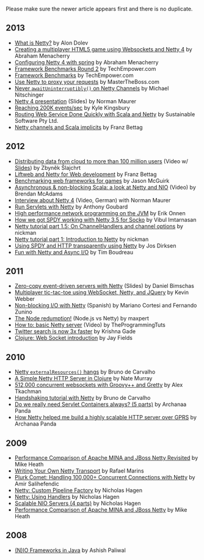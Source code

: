 Please make sure the newer article appears first and there is no duplicate.

## 2013
* [What is Netty?](http://ayedo.github.io/netty/2013/06/19/what-is-netty.html) by Alon Dolev
* [Creating a multiplayer HTML5 game using Websockets and Netty 4](http://nerdronix.blogspot.com/2013/06/creating-multiplayer-game-using-html-5.html) by Abraham Menacherry
* [Configuring Netty 4 with spring](http://nerdronix.blogspot.com/?view=classic#!/2013/06/netty-4-configuration-using-spring-maven.html) by Abraham Menacherry
* [Framework Benchmarks Round 2](http://www.techempower.com/blog/2013/04/05/frameworks-round-2/) by TechEmpower.com
* [Framework Benchmarks](http://www.techempower.com/blog/2013/03/28/framework-benchmarks/) by TechEmpower.com
* [Use Netty to proxy your requests](http://www.mastertheboss.com/netty/use-netty-to-proxy-your-requests) by MasterTheBoss.com
* [Never `awaitUninterruptibly()` on Netty Channels](http://nitschinger.at/Never-await-Uninterruptibly-on-Netty-Channels) by Michael Nitschinger
* [Netty 4 presentation](http://de.slideshare.net/normanmaurer/netty4) (Slides) by Norman Maurer
* [Reaching 200K events/sec](http://aphyr.com/posts/269-reaching-200k-events-sec) by Kyle Kingsbury
* [Routing Web Service Done Quickly with Scala and Netty](http://blog.sustainablesoftware.com.au/2013/01/21/routing-web-service-done-quickly-with-scala-and-netty/) by Sustainable Software Pty Ltd.
* [Netty channels and Scala implicits](http://uberblo.gs/2013/01/netty-channels-with-scala-implicits) by Franz Bettag

## 2012

* [Distributing data from cloud to more than 100 million users](http://www.youtube.com/watch?v=xRmh65mE1Qc) (Video w/ [Slides](http://java.cz/dwn/1003/70613_cloud_distr_nc.pdf)) by Zbyněk Šlajchrt
* [Liftweb and Netty for Web development](http://www.slideshare.net/theoengland/liftweb-and-netty-for-web-developmentkey) by Franz Bettag
* [Benchmarking web frameworks for games](http://blog.juiceboxmobile.com/2012/11/20/benchmarking-web-frameworks-for-games/) by Jason McGuirk
* [Asynchronous & non-blocking Scala: a look at Netty and NIO](http://vimeo.com/53402471) (Video) by Brendan McAdams
* [Interview about Netty 4](http://www.youtube.com/watch?v=VBOvIxXITDM&list=UUOFxxGt-PmzYGy5wnNVuReg&index=4&feature=plcp) (Video, German) with Norman Maurer
* [Run Servlets with Netty](http://www.jroller.com/agoubard/entry/run_servlets_with_netty#.USMIPDWNKUo) by Anthony Goubard
* [High performance network programming on the JVM](http://www.slideshare.net/eonnen/high-performance-network-programming-on-the-jvm-oscon-2012) by Erik Onnen
* [How we got SPDY working with Netty 3.5 for Socko](http://sockoweb.org/2012/06/19/spdy-netty.html) by Vibul Imtarnasan
* [Netty tutorial part 1.5: On ChannelHandlers and channel options](http://seeallhearall.blogspot.com/2012/06/netty-tutorial-part-15-on-channel.html) by nickman
* [Netty tutorial part 1: Introduction to Netty](http://seeallhearall.blogspot.com/2012/05/netty-tutorial-part-1-introduction-to.html) by nickman
* [Using SPDY and HTTP transparently using Netty](http://www.smartjava.org/content/using-spdy-and-http-transparently-using-netty) by Jos Dirksen
* [Fun with Netty and Async I/O](http://timboudreau.com/blog/Fun_with_Netty_and_Async_IO/read) by Tim Boudreau

## 2011

* [Zero-copy event-driven servers with Netty](http://de.slideshare.net/danbim/zerocopy-eventdriven-servers-with-netty) (Slides) by Daniel Bimschas
* [Multiplayer tic-tac-toe using WebSocket, Netty, and JQuery](http://kevinwebber.ca/blog/2011/11/2/multiplayer-tic-tac-toe-in-java-using-the-websocket-api-nett.html) by Kevin Webber
* [Non-blocking I/O with Netty](http://www.slideshare.net/zaubersoftware/non-blocking-io-with-netty) (Spanish) by Mariano Cortesi and Fernando Zunino
* [The Node redumption!](http://blog.creapptives.com/post/9924551244/the-node-redumption) (Node.js vs Netty) by maxpert
* [How to: basic Netty server](http://www.youtube.com/watch?v=aI_bvkT94sA) (Video) by TheProgrammingTuts
* [Twitter search is now 3x faster](http://engineering.twitter.com/2011/04/twitter-search-is-now-3x-faster_1656.html) by Krishna Gade
* [Clojure: Web Socket introduction](http://blog.jayfields.com/2011/02/clojure-web-socket-introduction.html) by Jay Fields

## 2010

* [Netty `externalResources()` hangs](http://biasedbit.com/netty-releaseexternalresources-hangs/) by Bruno de Carvalho
* [A Simple Netty HTTP Server in Clojure](http://eigenjoy.com/2010/07/30/a-simple-netty-http-server-in-clojure/) by Nate Murray
* [512,000 concurrent websockets with Groovy++ and Gretty](http://groovy.dzone.com/articles/512000-concurrent-websockets) by Alex Tkachman
* [Handshaking tutorial with Netty](http://biasedbit.com/handshaking-tutorial-with-netty/) by Bruno de Carvalho
* [Do we really need Servlet Containers always? (5 parts)](http://thesoftwarekraft.blogspot.com/2010/07/do-we-really-need-servlet-containers.html) by Archanaa Panda
* [How Netty helped me build a highly scalable HTTP server over GPRS](http://thesoftwarekraft.blogspot.com/2010/07/how-jboss-netty-helped-me-build-highly.html) by Archanaa Panda

## 2009

* [Performance Comparison of Apache MINA and JBoss Netty Revisited](http://blog.toadhead.net/index.php/2009/11/25/performance-comparison-of-apache-mina-and-jboss-netty-revisited/) by Mike Heath
* [Writing Your Own Netty Transport](http://rafaelmarins.com/pub/writing-your-own-netty-transport) by Rafael Marins
* [Plurk Comet: Handling 100,000+ Concurrent Connections with Netty](http://amix.dk/blog/post/19456) by Amir Salihefendic
* [Netty: Custom Pipeline Factory](http://www.znetdevelopment.com/blogs/2009/04/23/netty-custom-pipeline-factory/) by Nicholas Hagen
* [Netty: Using Handlers](http://www.znetdevelopment.com/blogs/2009/04/21/netty-using-handlers/) by Nicholas Hagen
* [Scalable NIO Servers (4 parts)](http://www.znetdevelopment.com/blogs/2009/04/07/scalable-nio-servers-part-1-performance/) by Nicholas Hagen
* [Performance Comparison of Apache MINA and JBoss Netty](http://blog.toadhead.net/index.php/2009/03/03/performance-comparison-of-apache-mina-and-jboss-netty/) by Mike Heath

## 2008

* [(N)IO Frameworks in Java](http://www.ashishpaliwal.com/blog/2008/10/nio-frameworks-in-java/) by Ashish Paliwal